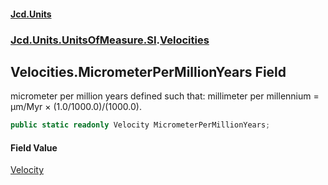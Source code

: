 #### [Jcd.Units](index 'index')
### [Jcd.Units.UnitsOfMeasure.SI](Jcd.Units.UnitsOfMeasure.SI 'Jcd.Units.UnitsOfMeasure.SI').[Velocities](Velocities 'Jcd.Units.UnitsOfMeasure.SI.Velocities')

## Velocities.MicrometerPerMillionYears Field

micrometer per million years defined such that: millimeter per millennium = μm/Myr × (1.0/1000.0)/(1000.0).

```csharp
public static readonly Velocity MicrometerPerMillionYears;
```

#### Field Value
[Velocity](Velocity 'Jcd.Units.UnitTypes.Velocity')